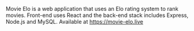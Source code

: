 Movie Elo is a web application that uses an Elo rating system to rank movies. Front-end uses React and the back-end stack 
includes Express, Node.js and MySQL. Available at https://movie-elo.live
